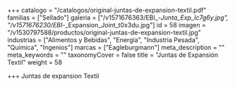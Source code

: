 +++
catalogo = "/catalogos/original-juntas-de-expansion-textil.pdf"
familias = ["Sellado"]
galeria = ["/v1571676363/EBI_-_Junta_Exp_lc7g6y.jpg", "/v1571676230/EBI_-_Expansion_Joint_t0x3du.jpg"]
id = 58
imagen = "/v1530797588/productos/original-juntas-de-expansion-textil.jpg"
industrias = ["Alimentos y Bebidas", "Energía", "Industria Pesada", "Química", "Ingenios"]
marcas = ["Eagleburgmann"]
meta_description = ""
meta_keywords = ""
taxonomyCover = false
title = "Juntas de Expansión Textil"
weight = 58

+++
Juntas de expansion Textil  